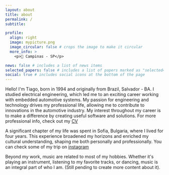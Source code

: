 ```yaml
---
layout: about
title: about
permalink: /
subtitle:

profile:
  align: right
  image: mypicture.png
  image_circular: false # crops the image to make it circular
  more_info: >
    <p>📍 Campinas - SP</p>

news: false # includes a list of news items
selected_papers: false # includes a list of papers marked as "selected={true}"
social: true # includes social icons at the bottom of the page
---
```


Hello! I'm Tiago, born in 1994 and originally from Brazil, Salvador - BA. I studied electrical engineering, which led me to an exciting career working with embedded automotive systems. My passion for engineering and technology drives my professional life, allowing me to contribute to innovations in the automotive industry. My interest throughout my career is to make a difference by creating useful software and solutions. For more professional info, check out my [CV](/cv)

A significant chapter of my life was spent in Sofia, Bulgaria, where I lived for four years. This experience broadened my horizons and enriched my cultural understanding, shaping me both personally and professionally. You can check some of my trip on [instagram](https://www.instagram.com/lobao_tiago/)

Beyond my work, music are related to most of my hobbies. Whether it's playing an instrument, listening to my favorite tracks, or dancing, music is an integral part of who I am. (Still pending to create more content about it).
